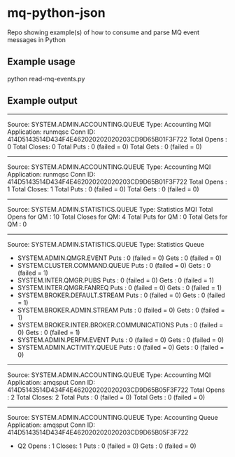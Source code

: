 # mq-python-json
Repo showing example(s) of how to consume and parse MQ event messages in Python

## Example usage
python read-mq-events.py

## Example output
*************************************
Source: SYSTEM.ADMIN.ACCOUNTING.QUEUE
Type: Accounting MQI
Application: runmqsc
Conn ID: 414D5143514D434F4E462020202020203CD9D65B01F3F722
Total Opens : 0
Total Closes: 0
Total Puts : 0 (failed = 0)
Total Gets : 0 (failed = 0)
*************************************
Source: SYSTEM.ADMIN.ACCOUNTING.QUEUE
Type: Accounting MQI
Application: runmqsc
Conn ID: 414D5143514D434F4E462020202020203CD9D65B01F3F722
Total Opens : 1
Total Closes: 1
Total Puts : 0 (failed = 0)
Total Gets : 0 (failed = 0)
*************************************
Source: SYSTEM.ADMIN.STATISTICS.QUEUE
Type: Statistics MQI
Total Opens for QM : 10
Total Closes for QM: 4
Total Puts for QM : 0
Total Gets for QM : 0
*************************************
Source: SYSTEM.ADMIN.STATISTICS.QUEUE
Type: Statistics Queue
- SYSTEM.ADMIN.QMGR.EVENT
Puts : 0 (failed = 0)
Gets : 0 (failed = 0)
- SYSTEM.CLUSTER.COMMAND.QUEUE
Puts : 0 (failed = 0)
Gets : 0 (failed = 1)
- SYSTEM.INTER.QMGR.PUBS
Puts : 0 (failed = 0)
Gets : 0 (failed = 1)
- SYSTEM.INTER.QMGR.FANREQ
Puts : 0 (failed = 0)
Gets : 0 (failed = 1)
- SYSTEM.BROKER.DEFAULT.STREAM
Puts : 0 (failed = 0)
Gets : 0 (failed = 1)
- SYSTEM.BROKER.ADMIN.STREAM
Puts : 0 (failed = 0)
Gets : 0 (failed = 1)
- SYSTEM.BROKER.INTER.BROKER.COMMUNICATIONS
Puts : 0 (failed = 0)
Gets : 0 (failed = 1)
- SYSTEM.ADMIN.PERFM.EVENT
Puts : 0 (failed = 0)
Gets : 0 (failed = 0)
- SYSTEM.ADMIN.ACTIVITY.QUEUE
Puts : 0 (failed = 0)
Gets : 0 (failed = 0)
*************************************
Source: SYSTEM.ADMIN.ACCOUNTING.QUEUE
Type: Accounting MQI
Application: amqsput
Conn ID: 414D5143514D434F4E462020202020203CD9D65B05F3F722
Total Opens : 2
Total Closes: 2
Total Puts : 0 (failed = 0)
Total Gets : 0 (failed = 0)
*************************************
Source: SYSTEM.ADMIN.ACCOUNTING.QUEUE
Type: Accounting Queue
Application: amqsput
Conn ID: 414D5143514D434F4E462020202020203CD9D65B05F3F722
- Q2
Opens : 1
Closes: 1
Puts : 0 (failed = 0)
Gets : 0 (failed = 0)
